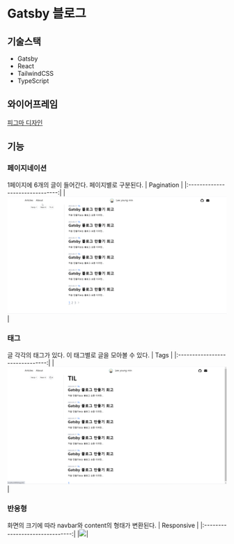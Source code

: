 # Gatsby 블로그

## 기술스택

- Gatsby
- React
- TailwindCSS
- TypeScript

## 와이어프레임

[피그마 디자인](https://www.figma.com/file/nWZEvpohTzuExHVtIwIfGd/%EA%B0%9C%EC%B8%A0%EB%B9%84-%EB%B8%94%EB%A1%9C%EA%B7%B8?type=design&node-id=0%3A1&t=O09rsfyxLNHq1gxr-1)

## 기능

### 페이지네이션

1페이지에 6개의 글이 들어간다. 페이지별로 구분된다.
| Pagination |
|:-------------------------------:|
|<img src='./docs/pagination.gif'>|

### 태그

글 각각의 태그가 있다. 이 태그별로 글을 모아볼 수 있다.
| Tags |
|:-------------------------------:|
|<img src='./docs/tags.gif'>|

### 반응형

화면의 크기에 따라 navbar와 content의 형태가 변환된다.
| Responsive |
|:-------------------------------:|
|<img src='./docs/responsive.gif'>|
